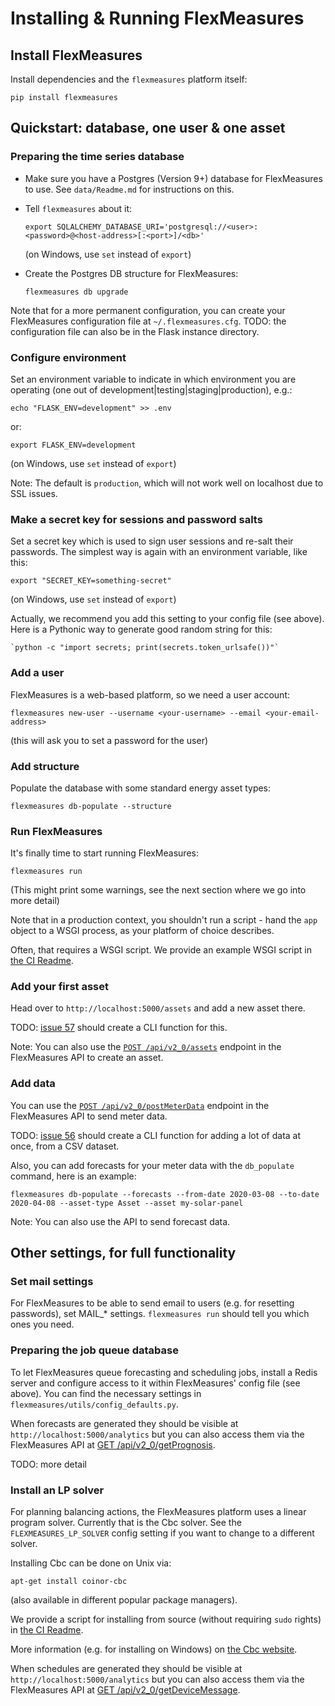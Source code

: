 # Installing & Running FlexMeasures


## Install FlexMeasures

Install dependencies and the `flexmeasures` platform itself:

    pip install flexmeasures


## Quickstart: database, one user & one asset

### Preparing the time series database

* Make sure you have a Postgres (Version 9+) database for FlexMeasures to use. See `data/Readme.md` for instructions on this.
* Tell `flexmeasures` about it:

    `export SQLALCHEMY_DATABASE_URI='postgresql://<user>:<password>@<host-address>[:<port>]/<db>'`
  
  (on Windows, use `set` instead of `export`)
* Create the Postgres DB structure for FlexMeasures:

    `flexmeasures db upgrade`

Note that for a more permanent configuration, you can create your FlexMeasures configuration file at `~/.flexmeasures.cfg`.
TODO: the configuration file can also be in the Flask instance directory.


### Configure environment

Set an environment variable to indicate in which environment you are operating (one out of development|testing|staging|production), e.g.:

   `echo "FLASK_ENV=development" >> .env`

or:

   `export FLASK_ENV=development`

(on Windows, use `set` instead of `export`)

Note: The default is `production`, which will not work well on localhost due to SSL issues. 


### Make a secret key for sessions and password salts

Set a secret key which is used to sign user sessions and re-salt their passwords. The simplest way is again with an environment variable, like this:

   `export "SECRET_KEY=something-secret"`

(on Windows, use `set` instead of `export`)

Actually, we recommend you add this setting to your config file (see above). Here is a Pythonic way to generate good random string for this:

    `python -c "import secrets; print(secrets.token_urlsafe())"`


### Add a user

FlexMeasures is a web-based platform, so we need a user account:

`flexmeasures new-user --username <your-username> --email <your-email-address>`

(this will ask you to set a password for the user)


### Add structure

Populate the database with some standard energy asset types:

   `flexmeasures db-populate --structure`


### Run FlexMeasures

It's finally time to start running FlexMeasures:

`flexmeasures run`

(This might print some warnings, see the next section where we go into more detail)

Note that in a production context, you shouldn't run a script - hand the `app` object to a WSGI process, as your platform of choice describes.

Often, that requires a WSGI script. We provide an example WSGI script in [the CI Readme](ci/Readme.md).


### Add your first asset 

Head over to `http://localhost:5000/assets` and add a new asset there.

TODO: [issue 57](https://github.com/SeitaBV/flexmeasures/issues/57) should create a CLI function for this.

Note: You can also use the [`POST /api/v2_0/assets`](https://flexmeasures.readthedocs.io/en/latest/api/v2_0.html#post--api-v2_0-assets) endpoint in the FlexMeasures API to create an asset.

### Add data

You can use the [`POST /api/v2_0/postMeterData`](https://flexmeasures.readthedocs.io/en/latest/api/v2_0.html#post--api-v2_0-postMeterData) endpoint in the FlexMeasures API to send meter data.

TODO: [issue 56](https://github.com/SeitaBV/flexmeasures/issues/56) should create a CLI function for adding a lot of data at once, from a CSV dataset.

Also, you can add forecasts for your meter data with the `db_populate` command, here is an example:

   `flexmeasures db-populate --forecasts --from-date 2020-03-08 --to-date 2020-04-08 --asset-type Asset --asset my-solar-panel `

Note: You can also use the API to send forecast data.


## Other settings, for full functionality

### Set mail settings

For FlexMeasures to be able to send email to users (e.g. for resetting passwords), set MAIL_* settings. `flexmeasures run` should tell you which ones you need.


### Preparing the job queue database

To let FlexMeasures queue forecasting and scheduling jobs, install a Redis server and configure access to it within FlexMeasures' config file (see above). You can find the necessary settings in `flexmeasures/utils/config_defaults.py`.

When forecasts are generated they should be visible at `http://localhost:5000/analytics` but you can also access them via the FlexMeasures API at [GET  /api/v2_0/getPrognosis](https://flexmeasures.readthedocs.io/en/latest/api/v2_0.html#get--api-v2_0-getPrognosis).

TODO: more detail


### Install an LP solver

For planning balancing actions, the FlexMeasures platform uses a linear program solver. Currently that is the Cbc solver. See the `FLEXMEASURES_LP_SOLVER` config setting if you want to change to a different solver.

Installing Cbc can be done on Unix via:

    apt-get install coinor-cbc

(also available in different popular package managers).

We provide a script for installing from source (without requiring `sudo` rights) in [the CI Readme](ci/Readme.md).

More information (e.g. for installing on Windows) on [the Cbc website](https://projects.coin-or.org/Cbc).

When schedules are generated they should be visible at `http://localhost:5000/analytics` but you can also access them via the FlexMeasures API at [GET  /api/v2_0/getDeviceMessage](https://flexmeasures.readthedocs.io/en/latest/api/v2_0.html#get--api-v2_0-getDeviceMessage).


